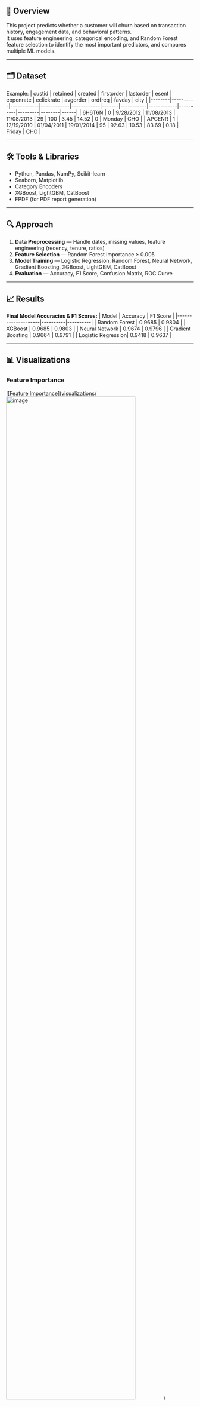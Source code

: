 ## 📌 Overview
This project predicts whether a customer will churn based on transaction history, engagement data, and behavioral patterns.  
It uses feature engineering, categorical encoding, and Random Forest feature selection to identify the most important predictors, and compares multiple ML models.

---

## 🗂 Dataset
Example:
| custid | retained | created    | firstorder | lastorder  | esent | eopenrate | eclickrate | avgorder | ordfreq | favday | city |
|--------|----------|------------|------------|------------|-------|-----------|------------|----------|---------|--------|------|
| 6H6T6N | 0        | 9/28/2012  | 11/08/2013 | 11/08/2013 | 29    | 100       | 3.45       | 14.52    | 0       | Monday | CHO  |
| APCENR | 1        | 12/19/2010 | 01/04/2011 | 19/01/2014 | 95    | 92.63     | 10.53      | 83.69    | 0.18    | Friday | CHO  |

---

## 🛠 Tools & Libraries
- Python, Pandas, NumPy, Scikit-learn
- Seaborn, Matplotlib
- Category Encoders
- XGBoost, LightGBM, CatBoost
- FPDF (for PDF report generation)

---

## 🔍 Approach
1. **Data Preprocessing** — Handle dates, missing values, feature engineering (recency, tenure, ratios)
2. **Feature Selection** — Random Forest importance ≥ 0.005
3. **Model Training** — Logistic Regression, Random Forest, Neural Network, Gradient Boosting, XGBoost, LightGBM, CatBoost
4. **Evaluation** — Accuracy, F1 Score, Confusion Matrix, ROC Curve

---

## 📈 Results
**Final Model Accuracies & F1 Scores:**
| Model              | Accuracy | F1 Score |
|--------------------|----------|----------|
| Random Forest      | 0.9685   | 0.9804   |
| XGBoost            | 0.9685   | 0.9803   |
| Neural Network     | 0.9674   | 0.9796   |
| Gradient Boosting  | 0.9664   | 0.9791   |
| Logistic Regression| 0.9418   | 0.9637   |

---

## 📊 Visualizations
### Feature Importance
![Feature Importance](visualizations/<img width="83%" alt="image" src="https://github.com/user-attachments/assets/6e82cf82-9c97-494d-95c7-299d1d514b6d" />
)

### Confusion Matrix with Accuracy and F1 Score 
<img width="83%" alt="Screenshot 2025-09-06 110116" src="https://github.com/user-attachments/assets/598e71d8-1722-4e29-b7ba-d0a8071d30fd" />

### ROC Curve
<img width="83%" alt="Screenshot 2025-09-06 110137" src="https://github.com/user-attachments/assets/0be44e0a-de75-4f94-ab75-5be927970f8c" />

### Customer Segmentation
<img width="83%" alt="Screenshot 2025-07-15 202013" src="https://github.com/user-attachments/assets/d0bb19b7-b68c-447b-ad20-7f12e10f4ce4" />

### K-Mean Clustering
<img width="83%" alt="Screenshot 2025-07-15 201959" src="https://github.com/user-attachments/assets/dc2784f6-b829-4552-aebc-1cc34b82234b" />



---

## 📄 PDF Report
The project generates a **[Churn_Model_Report.pdf](Churn_Model_Report.pdf)** with:
- Selected features
- Feature importance chart
- Confusion matrices
- ROC curves
- Accuracy & F1 comparison

---

## ▶️ How to Run
```bash
git clone https://github.com/Muzammil550/Customer-Churn-Prediction.git
cd Customer-Churn-Prediction
pip install -r requirements.txt
python churn_prediction.py

